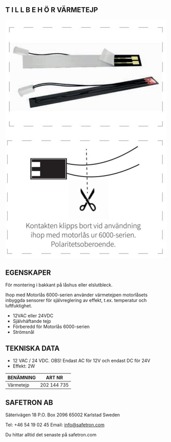 ## T I L L B E H Ö R VÄRMETEJP

![](_page_0_Figure_1.jpeg)

## EGENSKAPER

För montering i bakkant på låshus eller elslutbleck.

Ihop med Motorlås 6000-serien använder värmetejpen motorlåsets inbyggda sensorer för självreglering av effekt, t.ex. temperatur och luftfuktighet.

- 12VAC eller 24VDC
- Självhäftande tejp
- Förberedd för Motorlås 6000-serien
- Strömsnål

## TEKNISKA DATA

- 12 VAC / 24 VDC. OBS! Endast AC för 12V och endast DC för 24V
- Effekt: 2W

| BENÄMNING | ART NR      |
|-----------|-------------|
| Värmetejp | 202 144 735 |

## **SAFETRON AB**

Säterivägen 18 P.O. Box 2096 65002 Karlstad Sweden

Tel: +46 54 19 02 45 Email: info@safetron.com

Du hittar alltid det senaste på safetron.com